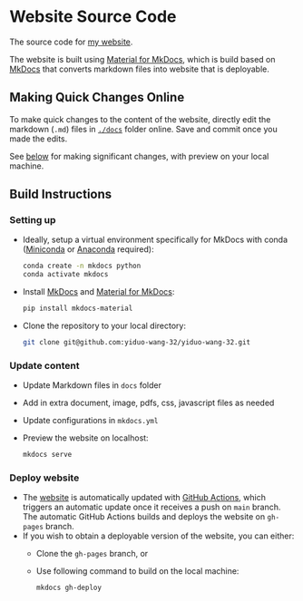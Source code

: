 # Website Source Code

The source code for [my website](https://yiduo-wang-32.github.io/yiduo-wang-32/).

The website is built using [Material for MkDocs](https://squidfunk.github.io/mkdocs-material/), which is build based on [MkDocs](https://www.mkdocs.org/) that converts markdown files into website that is deployable.

## Making Quick Changes Online

To make quick changes to the content of the website, directly edit the markdown (`.md`) files in [`./docs`](./docs/) folder online. Save and commit once you made the edits.

See [below](#build-instructions) for making significant changes, with preview on your local machine.

## Build Instructions

### Setting up

- Ideally, setup a virtual environment specifically for MkDocs with conda ([Miniconda](https://docs.anaconda.com/miniconda/install/) or [Anaconda](https://docs.anaconda.com/anaconda/install/) required):

  ```bash
  conda create -n mkdocs python
  conda activate mkdocs
  ```

- Install [MkDocs](https://www.mkdocs.org/) and [Material for MkDocs](https://squidfunk.github.io/mkdocs-material/):

  ```bash
  pip install mkdocs-material
  ```

- Clone the repository to your local directory:
  
  ```bash
  git clone git@github.com:yiduo-wang-32/yiduo-wang-32.git
  ```

### Update content

- Update Markdown files in `docs` folder
- Add in extra document, image, pdfs, css, javascript files as needed
- Update configurations in `mkdocs.yml`
- Preview the website on localhost:
  
  ```bash
  mkdocs serve
  ```

### Deploy website

- The [website](https://yiduo-wang-32.github.io/yiduo-wang-32/) is automatically updated with [GitHub Actions](https://github.com/features/actions), which triggers an automatic update once it receives a push on `main` branch. The automatic GitHub Actions builds and deploys the website on `gh-pages` branch.
- If you wish to obtain a deployable version of the website, you can either:
  - Clone the `gh-pages` branch, or
  - Use following command to build on the local machine:
  
    ```bash
    mkdocs gh-deploy
    ```
